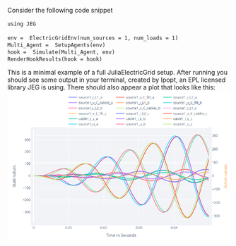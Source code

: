 Consider the following code snippet


    using JEG
    
    env =  ElectricGridEnv(num_sources = 1, num_loads = 1)
    Multi_Agent =  SetupAgents(env)
    hook =  Simulate(Multi_Agent, env)
    RenderHookResults(hook = hook)

This is a minimal example of a full JuliaElectricGrid setup. After running you should see some output in your terminal, created by Ipopt, an EPL licensed library JEG is using. There should also appear a plot that looks like this:
![output of the minimal example](./assets/output1.png)